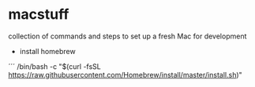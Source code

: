 # macstuff
collection of commands and steps to set up a fresh Mac for development

* install homebrew

´´´
/bin/bash -c "$(curl -fsSL https://raw.githubusercontent.com/Homebrew/install/master/install.sh)"
